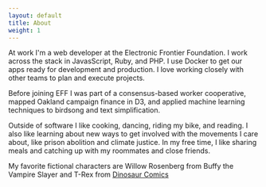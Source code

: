 ```yaml
---
layout: default
title: About
weight: 1
---
```


At work I'm a web developer at the Electronic Frontier Foundation. I work across the stack in JavasScript, Ruby, and PHP. I use Docker to get our apps ready for development and production. I love working closely with other teams to plan and execute projects.

Before joining EFF I was part of a consensus-based worker cooperative, mapped Oakland campaign finance in D3, and applied machine learning techniques to birdsong and text simplification.

Outside of software I like cooking, dancing, riding my bike, and reading. I also like learning about new ways to get involved with the movements I care about, like prison abolition and climate justice. In my free time, I like sharing meals and catching up with my roommates and close friends.

My favorite fictional characters are Willow Rosenberg from Buffy the Vampire Slayer and T-Rex from [Dinosaur Comics](http://www.qwantz.com/)
